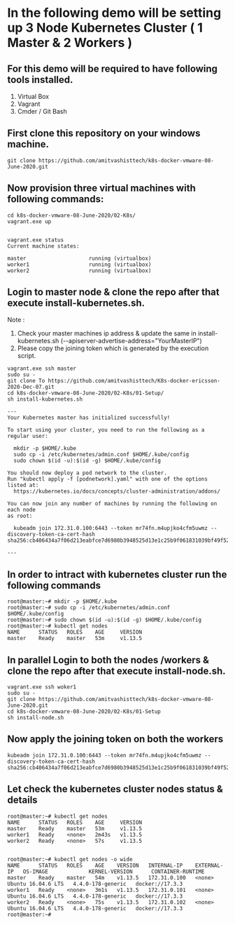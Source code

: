 # In the following demo will be setting up 3 Node Kubernetes Cluster ( 1 Master & 2 Workers ) 

## For this demo will be required to have following tools installed. 
1.	Virtual Box
2.	Vagrant 
3.	Cmder / Git Bash 

## First clone this repository on your windows machine.

```
git clone https://github.com/amitvashisttech/k8s-docker-vmware-08-June-2020.git
``` 

## Now provision three virtual machines with following commands:

```
cd k8s-docker-vmware-08-June-2020/02-K8s/
vagrant.exe up


vagrant.exe status
Current machine states:

master                    running (virtualbox)
worker1                   running (virtualbox)
worker2                   running (virtualbox)
```

## Login to master node & clone the repo after that execute install-kubernetes.sh. 

Note : 

1.	Check your master machines ip address & update the same in install-kubernetes.sh (--apiserver-advertise-address="YourMasterIP")
2.	Please copy the joining token which is generated by the execution script. 

```
vagrant.exe ssh master
sudo su - 
git clone To https://github.com/amitvashisttech/K8s-docker-ericsson-2020-Dec-07.git
cd k8s-docker-vmware-08-June-2020/02-K8s/01-Setup/
sh install-kubernetes.sh

---
Your Kubernetes master has initialized successfully!

To start using your cluster, you need to run the following as a regular user:

  mkdir -p $HOME/.kube
  sudo cp -i /etc/kubernetes/admin.conf $HOME/.kube/config
  sudo chown $(id -u):$(id -g) $HOME/.kube/config

You should now deploy a pod network to the cluster.
Run "kubectl apply -f [podnetwork].yaml" with one of the options listed at:
  https://kubernetes.io/docs/concepts/cluster-administration/addons/

You can now join any number of machines by running the following on each node
as root:

  kubeadm join 172.31.0.100:6443 --token mr74fn.m4upjko4cfm5uwmz --discovery-token-ca-cert-hash sha256:cb406434a7f06d213eabfce7d6980b3948525d13e1c25b9f061831039bf49f52

---
```
## In order to intract with kubernetes cluster run the following commands
```
root@master:~# mkdir -p $HOME/.kube
root@master:~# sudo cp -i /etc/kubernetes/admin.conf $HOME/.kube/config
root@master:~# sudo chown $(id -u):$(id -g) $HOME/.kube/config
root@master:~# kubectl get nodes
NAME      STATUS   ROLES    AGE     VERSION
master    Ready    master   53m     v1.13.5
```


## In parallel Login to both the nodes /workers & clone the repo after that execute install-node.sh. 

```
vagrant.exe ssh woker1
sudo su - 
git clone https://github.com/amitvashisttech/k8s-docker-vmware-08-June-2020.git
cd k8s-docker-vmware-08-June-2020/02-K8s/01-Setup
sh install-node.sh
```

## Now apply the joining token on both the workers
```
kubeadm join 172.31.0.100:6443 --token mr74fn.m4upjko4cfm5uwmz --discovery-token-ca-cert-hash sha256:cb406434a7f06d213eabfce7d6980b3948525d13e1c25b9f061831039bf49f52
```

## Let check the kubernetes cluster nodes status & details
```
root@master:~# kubectl get nodes
NAME      STATUS   ROLES    AGE     VERSION
master    Ready    master   53m     v1.13.5
worker1   Ready    <none>   2m43s   v1.13.5
worker2   Ready    <none>   57s     v1.13.5


root@master:~# kubectl get nodes -o wide
NAME      STATUS   ROLES    AGE    VERSION   INTERNAL-IP    EXTERNAL-IP   OS-IMAGE             KERNEL-VERSION      CONTAINER-RUNTIME
master    Ready    master   54m    v1.13.5   172.31.0.100   <none>        Ubuntu 16.04.6 LTS   4.4.0-178-generic   docker://17.3.3
worker1   Ready    <none>   3m1s   v1.13.5   172.31.0.101   <none>        Ubuntu 16.04.6 LTS   4.4.0-178-generic   docker://17.3.3
worker2   Ready    <none>   75s    v1.13.5   172.31.0.102   <none>        Ubuntu 16.04.6 LTS   4.4.0-178-generic   docker://17.3.3
root@master:~#

```

